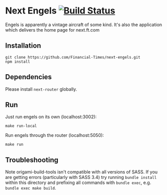 # Next Engels [![Build Status](https://travis-ci.org/Financial-Times/next-engels.svg?branch=master)](https://travis-ci.org/Financial-Times/next-engels)

Engels is apparently a vintage aircraft of some kind. It's also the application which delivers the home page for next.ft.com


## Installation

```
git clone https://github.com/Financial-Times/next-engels.git
npm install
```

## Dependencies

Please install `next-router` globally.

## Run

Just run engels on its own (localhost:3002):

```
make run-local
```

Run engels through the router (localhost:5050):

```
make run
```

## Troubleshooting

Note origami-build-tools isn't compatible with all versions of SASS.  If you are getting errors (particularly with SASS 3.4) try running `bundle install` within this directory and prefixing all commands with `bundle exec`, e.g. `bundle exec make build`.
